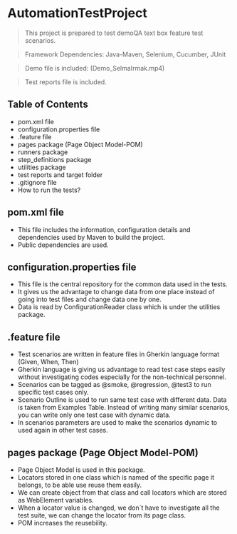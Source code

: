 # AutomationTestProject
> This project is prepared to test demoQA text box feature test scenarios.

> Framework Dependencies: Java-Maven, Selenium, Cucumber, JUnit

> Demo file is included: (Demo_SelmaIrmak.mp4)

> Test reports file is included.

## Table of Contents
* pom.xml file
* configuration.properties file
* .feature file
* pages package (Page Object Model-POM)
* runners package
* step_definitions package
* utilities package
* test reports and target folder
* .gitignore file
* How to run the tests?
<!-- * [License](#license) -->


## pom.xml file
- This file includes the information, configuration details and dependencies used by Maven to build the project. 
- Public dependencies are used.


## configuration.properties file
- This file is the central repository for the common data used in the tests.
- It gives us the advantage to change data from one place instead of going into test files and change data one by one.
- Data is read by ConfigurationReader class which is under the utilities package.


## .feature file
- Test scenarios are written in feature files in Gherkin language format (Given, When, Then)
- Gherkin language is giving us advantage to read test case steps easily without investigating codes especially for the non-technical personnel. 
- Scenarios can be tagged as @smoke, @regression, @test3 to run specific test cases only.
- Scenario Outline is used to run same test case with different data. Data is taken from Examples Table. Instead of writing many similar scenarios, you can write only one test case with dynamic data.
- In scenarios parameters are used to make the scenarios dynamic to used again in other test cases.


## pages package (Page Object Model-POM)
- Page Object Model is used in this package.
- Locators stored in one class which is named of the specific page it belongs, to be able use reuse them easily.
- We can create object from that class and call locators which are stored as WebElement variables.
- When a locator value is changed, we don´t have to investigate all the test suite, we can change the locator from its page class.
- POM increases the reusebility.

